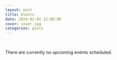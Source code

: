 ```yaml
---
layout: post
title: Events
date: 2024-02-01 12:00:00
cover: cover.jpg
categories: posts
---
```


<br>

There are currently no upcoming events scheduled.

<br>
